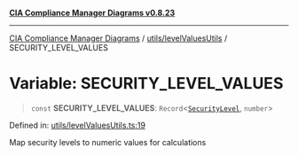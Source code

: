 [**CIA Compliance Manager Diagrams v0.8.23**](../../../README.md)

***

[CIA Compliance Manager Diagrams](../../../modules.md) / [utils/levelValuesUtils](../README.md) / SECURITY\_LEVEL\_VALUES

# Variable: SECURITY\_LEVEL\_VALUES

> `const` **SECURITY\_LEVEL\_VALUES**: `Record`\<[`SecurityLevel`](../../../types/cia/type-aliases/SecurityLevel.md), `number`\>

Defined in: [utils/levelValuesUtils.ts:19](https://github.com/Hack23/cia-compliance-manager/blob/55488ba3ac0003e4435eb3634b6ab6e9b8b05a9b/src/utils/levelValuesUtils.ts#L19)

Map security levels to numeric values for calculations
